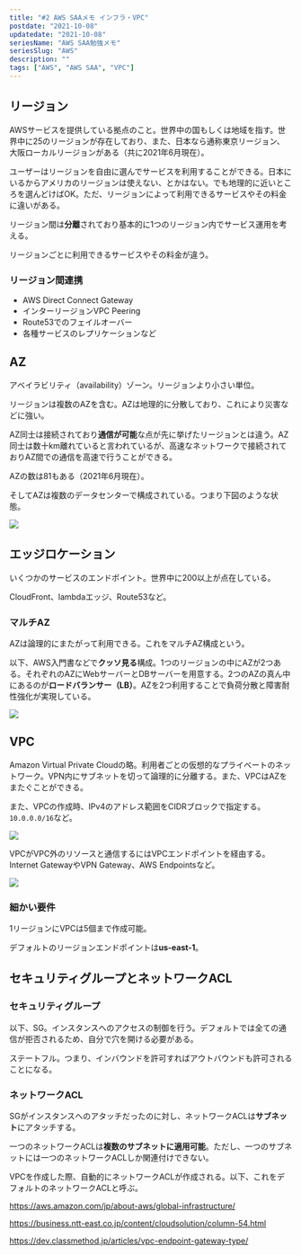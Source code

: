 ```yaml
---
title: "#2 AWS SAAメモ インフラ・VPC"
postdate: "2021-10-08"
updatedate: "2021-10-08"
seriesName: "AWS SAA勉強メモ"
seriesSlug: "AWS"
description: ""
tags: ["AWS", "AWS SAA", "VPC"]
---
```


## リージョン

AWSサービスを提供している拠点のこと。世界中の国もしくは地域を指す。世界中に25のリージョンが存在しており、また、日本なら通称東京リージョン、大阪ローカルリージョンがある（共に2021年6月現在）。

ユーザーはリージョンを自由に選んでサービスを利用することができる。日本にいるからアメリカのリージョンは使えない、とかはない。でも地理的に近いところを選んどけばOK。ただ、リージョンによって利用できるサービスやその料金に違いがある。

リージョン間は**分離**されており基本的に1つのリージョン内でサービス運用を考える。

リージョンごとに利用できるサービスやその料金が違う。

### リージョン間連携

- AWS Direct Connect Gateway
- インターリージョンVPC Peering
- Route53でのフェイルオーバー
- 各種サービスのレプリケーションなど

## AZ

アベイラビリティ（availability）ゾーン。リージョンより小さい単位。

リージョンは複数のAZを含む。AZは地理的に分散しており、これにより災害などに強い。

AZ同士は接続されており**通信が可能**な点が先に挙げたリージョンとは違う。AZ同士は数十km離れていると言われているが、高速なネットワークで接続されておりAZ間での通信を高速で行うことができる。

AZの数は81もある（2021年6月現在）。

そしてAZは複数のデータセンターで構成されている。つまり下図のような状態。

![](images/image01.png)

## エッジロケーション

いくつかのサービスのエンドポイント。世界中に200以上が点在している。

CloudFront、lambdaエッジ、Route53など。

### マルチAZ

AZは論理的にまたがって利用できる。これをマルチAZ構成という。

以下、AWS入門書などで**クッソ見る**構成。1つのリージョンの中にAZが2つある。それぞれのAZにWebサーバーとDBサーバーを用意する。2つのAZの真ん中にあるのが**ロードバランサー（LB）**。AZを2つ利用することで負荷分散と障害耐性強化が実現している。

![](images/image02.png)


## VPC

Amazon Virtual Private Cloudの略。利用者ごとの仮想的なプライベートのネットワーク。VPN内にサブネットを切って論理的に分離する。また、VPCはAZをまたぐことができる。

また、VPCの作成時、IPv4のアドレス範囲をCIDRブロックで指定する。`10.0.0.0/16`など。

![](images/image03.png)

VPCがVPC外のリソースと通信するにはVPCエンドポイントを経由する。Internet GatewayやVPN Gateway、AWS Endpointsなど。

![](images/image04.png)

### 細かい要件

1リージョンにVPCは5個まで作成可能。

デフォルトのリージョンエンドポイントは**us-east-1**。
## セキュリティグループとネットワークACL

### セキュリティグループ

以下、SG。インスタンスへのアクセスの制御を行う。デフォルトでは全ての通信が拒否されるため、自分で穴を開ける必要がある。

ステートフル。つまり、インバウンドを許可すればアウトバウンドも許可されることになる。

### ネットワークACL

SGがインスタンスへのアタッチだったのに対し、ネットワークACLは**サブネット**にアタッチする。

一つのネットワークACLは**複数のサブネットに適用可能**。ただし、一つのサブネットには一つのネットワークACLしか関連付けできない。

VPCを作成した際、自動的にネットワークACLが作成される。以下、これをデフォルトのネットワークACLと呼ぶ。



https://aws.amazon.com/jp/about-aws/global-infrastructure/

https://business.ntt-east.co.jp/content/cloudsolution/column-54.html

https://dev.classmethod.jp/articles/vpc-endpoint-gateway-type/